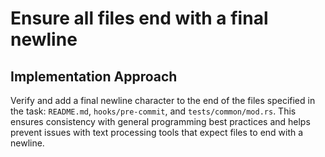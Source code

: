 # Ensure all files end with a final newline

## Implementation Approach
Verify and add a final newline character to the end of the files specified in the task: `README.md`, `hooks/pre-commit`, and `tests/common/mod.rs`. This ensures consistency with general programming best practices and helps prevent issues with text processing tools that expect files to end with a newline.